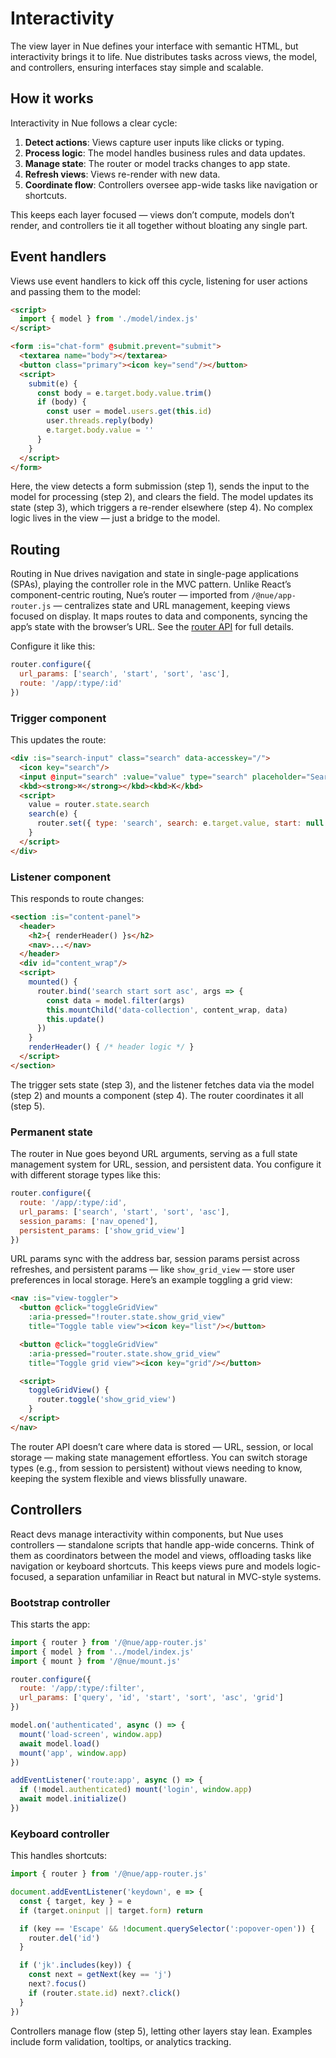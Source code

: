 
# Interactivity

The view layer in Nue defines your interface with semantic HTML, but interactivity brings it to life. Nue distributes tasks across views, the model, and controllers, ensuring interfaces stay simple and scalable.

## How it works

Interactivity in Nue follows a clear cycle:

1. **Detect actions**: Views capture user inputs like clicks or typing.
2. **Process logic**: The model handles business rules and data updates.
3. **Manage state**: The router or model tracks changes to app state.
4. **Refresh views**: Views re-render with new data.
5. **Coordinate flow**: Controllers oversee app-wide tasks like navigation or shortcuts.

This keeps each layer focused — views don’t compute, models don’t render, and controllers tie it all together without bloating any single part.

## Event handlers

Views use event handlers to kick off this cycle, listening for user actions and passing them to the model:

```html
<script>
  import { model } from './model/index.js'
</script>

<form :is="chat-form" @submit.prevent="submit">
  <textarea name="body"></textarea>
  <button class="primary"><icon key="send"/></button>
  <script>
    submit(e) {
      const body = e.target.body.value.trim()
      if (body) {
        const user = model.users.get(this.id)
        user.threads.reply(body)
        e.target.body.value = ''
      }
    }
  </script>
</form>
```

Here, the view detects a form submission (step 1), sends the input to the model for processing (step 2), and clears the field. The model updates its state (step 3), which triggers a re-render elsewhere (step 4). No complex logic lives in the view — just a bridge to the model.

## Routing

Routing in Nue drives navigation and state in single-page applications (SPAs), playing the controller role in the MVC pattern. Unlike React’s component-centric routing, Nue’s router — imported from `/@nue/app-router.js` — centralizes state and URL management, keeping views focused on display. It maps routes to data and components, syncing the app’s state with the browser’s URL. See the [router API](app-router.html) for full details.

Configure it like this:

```js
router.configure({
  url_params: ['search', 'start', 'sort', 'asc'],
  route: '/app/:type/:id'
})
```

### Trigger component

This updates the route:

```html
<div :is="search-input" class="search" data-accesskey="/">
  <icon key="search"/>
  <input @input="search" :value="value" type="search" placeholder="Search..." :autofocus="value">
  <kbd><strong>⌘</strong></kbd><kbd>K</kbd>
  <script>
    value = router.state.search
    search(e) {
      router.set({ type: 'search', search: e.target.value, start: null })
    }
  </script>
</div>
```

### Listener component

This responds to route changes:

```html
<section :is="content-panel">
  <header>
    <h2>{ renderHeader() }s</h2>
    <nav>...</nav>
  </header>
  <div id="content_wrap"/>
  <script>
    mounted() {
      router.bind('search start sort asc', args => {
        const data = model.filter(args)
        this.mountChild('data-collection', content_wrap, data)
        this.update()
      })
    }
    renderHeader() { /* header logic */ }
  </script>
</section>
```

The trigger sets state (step 3), and the listener fetches data via the model (step 2) and mounts a component (step 4). The router coordinates it all (step 5).


### Permanent state

The router in Nue goes beyond URL arguments, serving as a full state management system for URL, session, and persistent data. You configure it with different storage types like this:

```js
router.configure({
  route: '/app/:type/:id',
  url_params: ['search', 'start', 'sort', 'asc'],
  session_params: ['nav_opened'],
  persistent_params: ['show_grid_view']
})
```

URL params sync with the address bar, session params persist across refreshes, and persistent params — like `show_grid_view` — store user preferences in local storage. Here’s an example toggling a grid view:

```html
<nav :is="view-toggler">
  <button @click="toggleGridView"
    :aria-pressed="!router.state.show_grid_view"
    title="Toggle table view"><icon key="list"/></button>

  <button @click="toggleGridView"
    :aria-pressed="router.state.show_grid_view"
    title="Toggle grid view"><icon key="grid"/></button>

  <script>
    toggleGridView() {
      router.toggle('show_grid_view')
    }
  </script>
</nav>
```

The router API doesn’t care where data is stored — URL, session, or local storage — making state management effortless. You can switch storage types (e.g., from session to persistent) without views needing to know, keeping the system flexible and views blissfully unaware.


## Controllers

React devs manage interactivity within components, but Nue uses controllers — standalone scripts that handle app-wide concerns. Think of them as coordinators between the model and views, offloading tasks like navigation or keyboard shortcuts. This keeps views pure and models logic-focused, a separation unfamiliar in React but natural in MVC-style systems.

### Bootstrap controller

This starts the app:

```js
import { router } from '/@nue/app-router.js'
import { model } from '../model/index.js'
import { mount } from '/@nue/mount.js'

router.configure({
  route: '/app/:type/:filter',
  url_params: ['query', 'id', 'start', 'sort', 'asc', 'grid']
})

model.on('authenticated', async () => {
  mount('load-screen', window.app)
  await model.load()
  mount('app', window.app)
})

addEventListener('route:app', async () => {
  if (!model.authenticated) mount('login', window.app)
  await model.initialize()
})
```

### Keyboard controller

This handles shortcuts:

```js
import { router } from '/@nue/app-router.js'

document.addEventListener('keydown', e => {
  const { target, key } = e
  if (target.oninput || target.form) return

  if (key == 'Escape' && !document.querySelector(':popover-open')) {
    router.del('id')
  }

  if ('jk'.includes(key)) {
    const next = getNext(key == 'j')
    next?.focus()
    if (router.state.id) next?.click()
  }
})
```

Controllers manage flow (step 5), letting other layers stay lean. Examples include form validation, tooltips, or analytics tracking.
